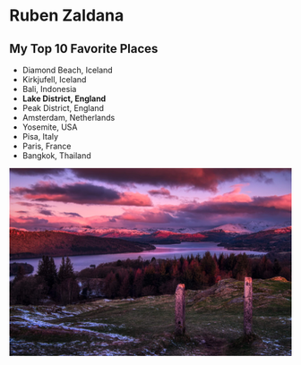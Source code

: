 # Ruben Zaldana
## My Top 10 Favorite Places

- Diamond Beach, Iceland
- Kirkjufell, Iceland
- Bali, Indonesia
- **Lake District, England**
- Peak District, England
- Amsterdam, Netherlands  
- Yosemite, USA
- Pisa, Italy
- Paris, France
- Bangkok, Thailand

![lake district image](https://raw.githubusercontent.com/Zaldana/Zaldana.github.io/main/LakeDistrict.JPEG)
